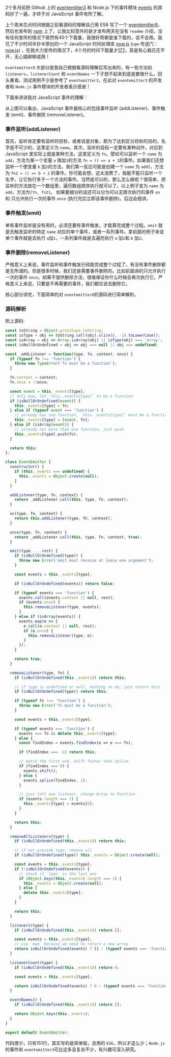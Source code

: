 2个多月前把 Github 上的 [eventemitter3](https://github.com/primus/eventemitter3) 和 Node.js 下的事件模块 [events](https://github.com/nodejs/node/blob/master/lib/events.js) 的源码抄了一遍，才终于对 JavaScript 事件有所了解。

上个周末花点时间根据之前看源码的理解自己用 ES6 写了一个 [eventemitter8](https://github.com/hongmaoxiao/eventemitter8)，然后也发布到 [npm](https://www.npmjs.com/package/eventemitter8) 上了，让我比较意外的是才发布两天在没有 `readme` 介绍，没有任何宣传的情况下居然有45个下载量，我很好奇都是谁下载的，会不会用。我花了不少时间半抄半原创的一个 JavaScript 时间处理库 [now.js](https://github.com/hongmaoxiao/now) (`npm` 传送门：[now.js](https://www.npmjs.com/package/now.js)) ，在我大力宣传的情况下，4个月的时间下载量才[177](https://npm-stat.com/charts.html?package=now.js&from=2017-10-16&to=2018-03-14)。真是有心栽花花不开，无心插柳柳成荫！

`eventemitter8` 大部分是我自己根据看源码理解后写出来的，有一些方法如`listeners`，`listenerCount` 和 `eventNames` 一下子想不起来到底是要做什么，回头重查。测试用例不少是参考了 `eventemitter3`，在此对 `eventemitter3` 的开发者和 `Node.js` 事件模块的开发者表示感谢！

下面来讲讲我对 JavaScript 事件的理解：

从上图可以看出，JavaScript 事件最核心的包括事件监听 (addListener)、事件触发 (emit)、事件删除 (removeListener)。

### 事件监听(addListener)
首先，监听肯定要有监听的目标，或者说是对象，那为了达到区分目标的目的，名字是不可少的，这里定义为 `name`。其次，监听的目标一定要有某种动作，对应到 JavaScript 里实际上就是某种方法，这里定义为 `fn`。譬如可以监听一个 `name` 为 `add`，方法为某一个变量 `a` 值加`1`的方法 `fn = () => a + 1`的事件。如果我们还想监听一个使变量 `b` 加`2`的方法，我们第一反应可能是创建一个 `name` 为 `add2`，方法 为 `fn2 = () => b + 2` 的事件。你可能会想，这太浪费了，我能不能只监听一个名字，让它执行多于一个方法的事件。当然是可以的，那么怎么做呢？很简单，把监听的方法放在一个数组里，遍历数组顺序执行就可以了。以上例子变为 `name` 为 `add`，方法为`[fn, fn2]`。
如果要细分的话还可以分为可以无限次执行的事件 `on` 和 只允许执行一次的事件 `once` (执行完后立即该事件删除)。后边会细讲。

### 事件触发(emit)
单有事件监听是没有用的，必须还要有事件触发，才能算完成整个过程。`emit` 就是去触发监听的特定 `name` 对应的单个事件，或者一系列事件。拿前面的例子来说单个事件就是去执行 `a`加`1`，一系列事件就是去遍历执行 `a` 加`1`和 `b` 加`2`。

### 事件删除(removeListener)
严格意义上来说，事件监听和事件触发已经能完成整个过程了。有没有事件删除都是无所谓的。但是很多时候，我们还是需要事件删除的。比如前面讲的只允许执行一次的事件 `once`，如果不提供删除方法，很难保证你什么时候会再次执行它。严格意义上来说，只要是不再需要的事件，我们都应该去删除它。

核心部分讲完，下面简单的对 `eventemitter8`的源码进行简单解析。

### 源码解析
附上源码:
```javascript
const toString = Object.prototype.toString;
const isType = obj => toString.call(obj).slice(8, -1).toLowerCase();
const isArray = obj => Array.isArray(obj) || isType(obj) === 'array';
const isNullOrUndefined = obj => obj === null || obj === undefined;

const _addListener = function(type, fn, context, once) {
  if (typeof fn !== 'function') {
    throw new TypeError('fn must be a function');
  }

  fn.context = context;
  fn.once = !!once;

  const event = this._events[type];
  // only one, let `this._events[type]` to be a function
  if (isNullOrUndefined(event)) {
    this._events[type] = fn;
  } else if (typeof event === 'function') {
    // already has one function, `this._events[type]` must be a function before
    this._events[type] = [event, fn];
  } else if (isArray(event)) {
    // already has more than one function, just push
    this._events[type].push(fn);
  }

  return this;
};

class EventEmitter {
  constructor() {
    if (this._events === undefined) {
      this._events = Object.create(null);
    }
  }

  addListener(type, fn, context) {
    return _addListener.call(this, type, fn, context);
  }

  on(type, fn, context) {
    return this.addListener(type, fn, context);
  }

  once(type, fn, context) {
    return _addListener.call(this, type, fn, context, true);
  }

  emit(type, ...rest) {
    if (isNullOrUndefined(type)) {
      throw new Error('emit must receive at lease one argument');
    }

    const events = this._events[type];

    if (isNullOrUndefined(events)) return false;

    if (typeof events === 'function') {
      events.call(events.context || null, rest);
      if (events.once) {
        this.removeListener(type, events);
      }
    } else if (isArray(events)) {
      events.map(e => {
        e.call(e.context || null, rest);
        if (e.once) {
          this.removeListener(type, e);
        }
      });
    }

    return true;
  }

  removeListener(type, fn) {
    if (isNullOrUndefined(this._events)) return this;

    // if type is undefined or null, nothing to do, just return this
    if (isNullOrUndefined(type)) return this;

    if (typeof fn !== 'function') {
      throw new Error('fn must be a function');
    }

    const events = this._events[type];

    if (typeof events === 'function') {
      events === fn && delete this._events[type];
    } else {
      const findIndex = events.findIndex(e => e === fn);

      if (findIndex === -1) return this;

      // match the first one, shift faster than splice
      if (findIndex === 0) {
        events.shift();
      } else {
        events.splice(findIndex, 1);
      }

      // just left one listener, change Array to Function
      if (events.length === 1) {
        this._events[type] = events[0];
      }
    }

    return this;
  }

  removeAllListeners(type) {
    if (isNullOrUndefined(this._events)) return this;

    // if not provide type, remove all
    if (isNullOrUndefined(type)) this._events = Object.create(null);

    const events = this._events[type];
    if (!isNullOrUndefined(events)) {
      // check if `type` is the last one
      if (Object.keys(this._events).length === 1) {
        this._events = Object.create(null);
      } else {
        delete this._events[type];
      }
    }

    return this;
  }

  listeners(type) {
    if (isNullOrUndefined(this._events)) return [];

    const events = this._events[type];
    // use `map` because we need to return a new array
    return isNullOrUndefined(events) ? [] : (typeof events === 'function' ? [events] : events.map(o => o));
  }

  listenerCount(type) {
    if (isNullOrUndefined(this._events)) return 0;

    const events = this._events[type];

    return isNullOrUndefined(events) ? 0 : (typeof events === 'function' ? 1 : events.length);
  }

  eventNames() {
    if (isNullOrUndefined(this._events)) return [];

    return Object.keys(this._events);
  }
}

export default EventEmitter;
```
代码很少，只有151行，其实写的是简单版，且用的 `ES6`，所以才这么少；`Node.js`的事件和 `eventemitter3`可比这多且复杂不少，有兴趣可深入研究。